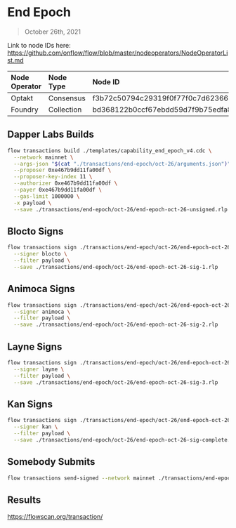 # End Epoch
> October 26th, 2021

Link to node IDs here: https://github.com/onflow/flow/blob/master/nodeoperators/NodeOperatorList.md

| Node Operator             | Node Type          | Node ID  |
|:--------------------------|:-------------------|:---------|
| Optakt | Consensus | f3b72c50794c29319f0f77f0c7d623662eb15253c291a5360d095a4ea282fadb
| Foundry | Collection | bd368122b0ccf67ebdd59d7f9b75edfa85106c3af41854c946ad0fa46e5c3ddd


## Dapper Labs Builds

```sh
flow transactions build ./templates/capability_end_epoch_v4.cdc \
  --network mainnet \
  --args-json "$(cat "./transactions/end-epoch/oct-26/arguments.json")" \
  --proposer 0xe467b9dd11fa00df \
  --proposer-key-index 11 \
  --authorizer 0xe467b9dd11fa00df \
  --payer 0xe467b9dd11fa00df \
  --gas-limit 1000000 \
  -x payload \
  --save ./transactions/end-epoch/oct-26/end-epoch-oct-26-unsigned.rlp
```

## Blocto Signs

```sh
flow transactions sign ./transactions/end-epoch/oct-26/end-epoch-oct-26-unsigned.rlp \
  --signer blocto \
  --filter payload \
  --save ./transactions/end-epoch/oct-26/end-epoch-oct-26-sig-1.rlp
```

## Animoca Signs

```sh
flow transactions sign ./transactions/end-epoch/oct-26/end-epoch-oct-26-sig-1.rlp \
  --signer animoca \
  --filter payload \
  --save ./transactions/end-epoch/oct-26/end-epoch-oct-26-sig-2.rlp
```

## Layne Signs

```sh
flow transactions sign ./transactions/end-epoch/oct-26/end-epoch-oct-26-sig-2.rlp \
  --signer layne \
  --filter payload \
  --save ./transactions/end-epoch/oct-26/end-epoch-oct-26-sig-3.rlp
```

## Kan Signs

```sh
flow transactions sign ./transactions/end-epoch/oct-26/end-epoch-oct-26-sig-3.rlp \
  --signer kan \
  --filter payload \
  --save ./transactions/end-epoch/oct-26/end-epoch-oct-26-sig-complete.rlp
```

## Somebody Submits

```sh
flow transactions send-signed --network mainnet ./transactions/end-epoch/oct-26/end-epoch-oct-26-sig-complete.rlp
```

## Results

https://flowscan.org/transaction/
